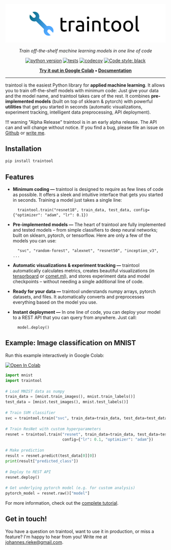<p align="center">
    <img src="assets/cover.png" alt="traintool">
</p>

<!--
<p align="center">
    <a href="example.com" style="color: white; padding: 15px; border-radius: 10px; margin-right: 10px; box-shadow: 2px 2px 5px 0px rgba(150,150,150,1); background: rgb(120,88,188); background: linear-gradient(327deg, rgba(120,88,188,1) 0%, rgba(72,146,236,1) 100%);">Try it out</a>
    <a href="example.com" style="color: white; background-color: #7858BC; padding: 15px; border-radius: 10px; box-shadow: 2px 2px 5px 0px rgba(150,150,150,1);">Documentation</a>
</p>
<br>
-->

<p align="center">
    <em>Train off-the-shelf machine learning models in one line of code</em>
</p>

<p align="center">
    <a href="https://pypi.org/project/traintool/"><img src="https://img.shields.io/pypi/pyversions/traintool" alt="python version"></a>
    <a href="https://github.com/jrieke/traintool/actions"><img src="https://github.com/jrieke/traintool/workflows/tests/badge.svg" alt="tests"></a>
    <a href="https://codecov.io/gh/jrieke/traintool"><img src="https://codecov.io/gh/jrieke/traintool/branch/master/graph/badge.svg?token=NVH72ZXX8Z" alt="codecov"/></a>
    <a href="https://github.com/psf/black"><img src="https://img.shields.io/badge/code%20style-black-000000.svg" alt="Code style: black"></a>
</p>

<p align="center">
    <b><a href="https://traintool.jrieke.com/">Try it out in Google Colab</a> • <a href="https://traintool.jrieke.com/">Documentation</a></b>
</p>

---

traintool is the easiest Python library for **applied machine learning**. It allows you 
to train off-the-shelf models with minimum code: Just give your data 
and the model name, and traintool takes care of the rest. It combines **pre-implemented 
models** (built on top of sklearn & pytorch) with powerful **utilities** that get you 
started in seconds (automatic visualizations, experiment tracking, intelligent data 
preprocessing, API deployment). 


!!! warning "Alpha Release"
    traintool is in an early alpha release. The API can and will change 
    without notice. If you find a bug, please file an issue on 
    [Github](https://github.com/jrieke/traintool) or [write me](mailto:johannes.rieke@gmail.com).



<!-- <br>
<p align="center">
    <b><a href="https://colab.research.google.com/github/jrieke/traintool/blob/master/docs/tutorial/quickstart.ipynb" style="padding: 10px; margin-right: 10px; color: white; background-color: #4892EC; border: 2px solid #4892EC; border-radius: 10px;">Try it out in Google Colab</a></b>
    <b><a href="https://colab.research.google.com/github/jrieke/traintool/blob/master/docs/tutorial/quickstart.ipynb" style="padding: 10px; border: 2px solid #4892EC; border-radius: 10px;">View Docs</a></b>
</p> -->

<!--

## Is traintool for you?

**YES** if you...

- need to solve standard ML tasks with standard, off-the-shelf models
- prefer 98 % accuracy with one line of code over 98.1 % with 1000 lines
- want to compare different model types (e.g. deep network vs. SVM)
- care about experiment tracking & deployment


**NO** if you...

- need to customize every aspect of your model, e.g. in basic research
- want to chase state of the art

-->


## Installation

```bash
pip install traintool
```



## Features

- **Minimum coding —** traintool is designed to require as few lines of code as 
possible. It offers a sleek and intuitive interface that gets you started in seconds. 
Training a model just takes a single line:

        traintool.train("resnet18", train_data, test_data, config={"optimizer": "adam", "lr": 0.1})


- **Pre-implemented models —** The heart of traintool are fully implemented and tested 
models – from simple classifiers to deep neural networks; built on sklearn, pytorch, 
or tensorflow. Here are only a few of the models you can use:

        "svc", "random-forest", "alexnet", "resnet50", "inception_v3", ...

- **Automatic visualizations & experiment tracking —** traintool automatically 
calculates metrics, creates beautiful visualizations (in 
[tensorboard](https://www.tensorflow.org/tensorboard) or 
[comet.ml](https://www.comet.ml/)), and stores experiment data and 
model checkpoints – without needing a single additional line of code. 

- **Ready for your data —** traintool understands numpy arrays, pytorch datasets, 
and files. It automatically converts and preprocesses everything based on the model you 
use.

- **Instant deployment —** In one line of code, you can deploy your model to a REST 
API that you can query from anywhere. Just call:

        model.deploy()


<!--
Features & design principles:

- **pre-implemented models** for most major use cases
- automatic experiment tracking with **tensorboard or comet.ml**
- instant **deployment** through REST API
- supports multiple data formats (numpy, pytorch/tensorflow, files, ...)
- access to raw models from sklearn/pytorch/tensorflow
-->


## Example: Image classification on MNIST

Run this example interactively in Google Colab:

[![Open In Colab](https://colab.research.google.com/assets/colab-badge.svg)](https://colab.research.google.com/github/jrieke/traintool/blob/master/docs/tutorial/quickstart.ipynb)

```python
import mnist
import traintool

# Load MNIST data as numpy
train_data = [mnist.train_images(), mnist.train_labels()]
test_data = [mnist.test_images(), mnist.test_labels()]

# Train SVM classifier
svc = traintool.train("svc", train_data=train_data, test_data=test_data)

# Train ResNet with custom hyperparameters
resnet = traintool.train("resnet", train_data=train_data, test_data=test_data, 
                         config={"lr": 0.1, "optimizer": "adam"})

# Make prediction
result = resnet.predict(test_data[0][0])
print(result["predicted_class"])

# Deploy to REST API
resnet.deploy()

# Get underlying pytorch model (e.g. for custom analysis)
pytorch_model = resnet.raw()["model"]
```

For more information, check out the 
[complete tutorial](https://traintool.jrieke.com/tutorial/quickstart/).


## Get in touch!

You have a question on traintool, want to use it in production, or miss a feature? I'm 
happy to hear from you! Write me at [johannes.rieke@gmail.com](mailto:johannes.rieke@gmail.com). 
